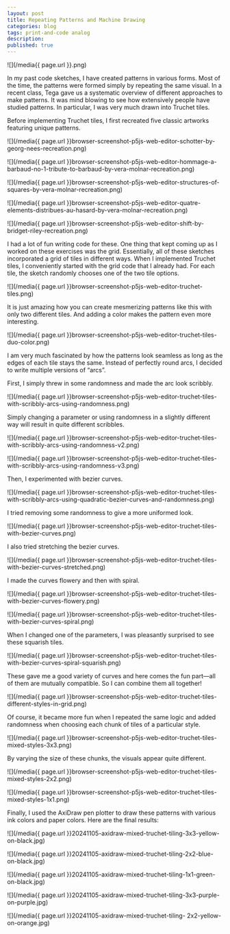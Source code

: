 ```yaml
---
layout: post
title: Repeating Patterns and Machine Drawing
categories: blog
tags: print-and-code analog
description:
published: true
---
```


![](/media{{ page.url }}.png)

In my past code sketches, I have created patterns in various forms. Most of the time, the patterns were formed simply by repeating the same visual. In a recent class, Tega gave us a systematic overview of different approaches to make patterns. It was mind blowing to see how extensively people have studied patterns. In particular, I was very much drawn into Truchet tiles.

Before implementing Truchet tiles, I first recreated five classic artworks featuring unique patterns.

![](/media{{ page.url }}browser-screenshot-p5js-web-editor-schotter-by-georg-nees-recreation.png)

![](/media{{ page.url }}browser-screenshot-p5js-web-editor-hommage-a-barbaud-no-1-tribute-to-barbaud-by-vera-molnar-recreation.png)

![](/media{{ page.url }}browser-screenshot-p5js-web-editor-structures-of-squares-by-vera-molnar-recreation.png)

![](/media{{ page.url }}browser-screenshot-p5js-web-editor-quatre-elements-distribues-au-hasard-by-vera-molnar-recreation.png)

![](/media{{ page.url }}browser-screenshot-p5js-web-editor-shift-by-bridget-riley-recreation.png)

I had a lot of fun writing code for these. One thing that kept coming up as I worked on these exercises was the grid. Essentially, all of these sketches incorporated a grid of tiles in different ways. When I implemented Truchet tiles, I conveniently started with the grid code that I already had. For each tile, the sketch randomly chooses one of the two tile options.

![](/media{{ page.url }}browser-screenshot-p5js-web-editor-truchet-tiles.png)

It is just amazing how you can create mesmerizing patterns like this with only two different tiles. And adding a color makes the pattern even more interesting.

![](/media{{ page.url }}browser-screenshot-p5js-web-editor-truchet-tiles-duo-color.png)

I am very much fascinated by how the patterns look seamless as long as the edges of each tile stays the same. Instead of perfectly round arcs, I decided to write multiple versions of “arcs”.

First, I simply threw in some randomness and made the arc look scribbly.

![](/media{{ page.url }}browser-screenshot-p5js-web-editor-truchet-tiles-with-scribbly-arcs-using-randomness.png)

Simply changing a parameter or using randomness in a slightly different way will result in quite different scribbles.

![](/media{{ page.url }}browser-screenshot-p5js-web-editor-truchet-tiles-with-scribbly-arcs-using-randomness-v2.png)

![](/media{{ page.url }}browser-screenshot-p5js-web-editor-truchet-tiles-with-scribbly-arcs-using-randomness-v3.png)

Then, I experimented with bezier curves.

![](/media{{ page.url }}browser-screenshot-p5js-web-editor-truchet-tiles-with-scribbly-arcs-using-quadratic-bezier-curves-and-randomness.png)

I tried removing some randomness to give a more uniformed look.

![](/media{{ page.url }}browser-screenshot-p5js-web-editor-truchet-tiles-with-bezier-curves.png)

I also tried stretching the bezier curves.

![](/media{{ page.url }}browser-screenshot-p5js-web-editor-truchet-tiles-with-bezier-curves-stretched.png)

I made the curves flowery and then with spiral.

![](/media{{ page.url }}browser-screenshot-p5js-web-editor-truchet-tiles-with-bezier-curves-flowery.png)

![](/media{{ page.url }}browser-screenshot-p5js-web-editor-truchet-tiles-with-bezier-curves-spiral.png)

When I changed one of the parameters, I was pleasantly surprised to see these squarish tiles.

![](/media{{ page.url }}browser-screenshot-p5js-web-editor-truchet-tiles-with-bezier-curves-spiral-squarish.png)

These gave me a good variety of curves and here comes the fun part—all of them are mutually compatible. So I can combine them all together!

![](/media{{ page.url }}browser-screenshot-p5js-web-editor-truchet-tiles-different-styles-in-grid.png)

Of course, it became more fun when I repeated the same logic and added randomness when choosing each chunk of tiles of a particular style.

![](/media{{ page.url }}browser-screenshot-p5js-web-editor-truchet-tiles-mixed-styles-3x3.png)

By varying the size of these chunks, the visuals appear quite different.

![](/media{{ page.url }}browser-screenshot-p5js-web-editor-truchet-tiles-mixed-styles-2x2.png)

![](/media{{ page.url }}browser-screenshot-p5js-web-editor-truchet-tiles-mixed-styles-1x1.png)

Finally, I used the AxiDraw pen plotter to draw these patterns with various ink colors and paper colors. Here are the final results:

![](/media{{ page.url }}20241105-axidraw-mixed-truchet-tiling-3x3-yellow-on-black.jpg)

![](/media{{ page.url }}20241105-axidraw-mixed-truchet-tiling-2x2-blue-on-black.jpg)

![](/media{{ page.url }}20241105-axidraw-mixed-truchet-tiling-1x1-green-on-black.jpg)

![](/media{{ page.url }}20241105-axidraw-mixed-truchet-tiling-3x3-purple-on-purple.jpg)

![](/media{{ page.url }}20241105-axidraw-mixed-truchet-tiling- 2x2-yellow-on-orange.jpg)
